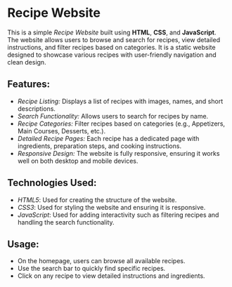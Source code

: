 # Recipe Website

This is a simple *Recipe Website* built using **HTML**, **CSS**, and **JavaScript**. The website allows users to browse and search for recipes, view detailed instructions, and filter recipes based on categories. It is a static website designed to showcase various recipes with user-friendly navigation and clean design.

## Features:
- *Recipe Listing:* Displays a list of recipes with images, names, and short descriptions.
- *Search Functionality:* Allows users to search for recipes by name.
- *Recipe Categories:* Filter recipes based on categories (e.g., Appetizers, Main Courses, Desserts, etc.).
- *Detailed Recipe Pages:* Each recipe has a dedicated page with ingredients, preparation steps, and cooking instructions.
- *Responsive Design:* The website is fully responsive, ensuring it works well on both desktop and mobile devices.

## Technologies Used:
- *HTML5*: Used for creating the structure of the website.
- *CSS3*: Used for styling the website and ensuring it is responsive.
- *JavaScript*: Used for adding interactivity such as filtering recipes and handling the search functionality.

## Usage:
- On the homepage, users can browse all available recipes.
- Use the search bar to quickly find specific recipes.
- Click on any recipe to view detailed instructions and ingredients.
